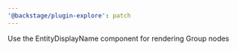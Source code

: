 ```yaml
---
'@backstage/plugin-explore': patch
---
```


Use the EntityDisplayName component for rendering Group nodes
